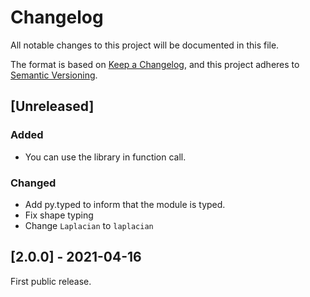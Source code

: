 # Changelog
All notable changes to this project will be documented in this file.

The format is based on [Keep a Changelog](https://keepachangelog.com/en/1.0.0/),
and this project adheres to [Semantic Versioning](https://semver.org/spec/v2.0.0.html).

## [Unreleased]

### Added

- You can use the library in function call.

### Changed

- Add py.typed to inform that the module is typed.
- Fix shape typing
- Change `Laplacian` to `laplacian` 

## [2.0.0] - 2021-04-16

First public release.
